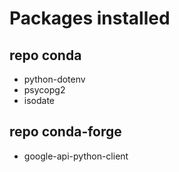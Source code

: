 # Packages installed

## repo conda

- python-dotenv
- psycopg2
- isodate

## repo conda-forge

- google-api-python-client
